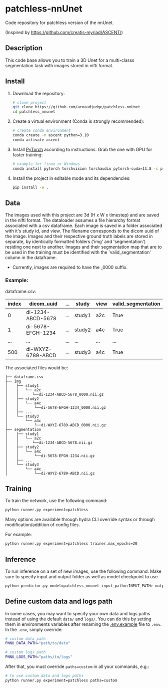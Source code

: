 # patchless-nnUnet

Code repository for patchless version of the nnUnet.

(Inspired by https://github.com/creatis-myriad/ASCENT/)

## Description

This code base allows you to train a 3D Unet for a multi-classs segmentation task with images stored in nifti format.

## Install

1. Download the repository:
   ```bash
   # clone project
   git clone https://github.com/arnaudjudge/patchless-nnUnet
   cd patchless_nnunet
   ```
2. Create a virtual environment (Conda is strongly recommended):
   ```bash
   # create conda environment
   conda create -n ascent python=3.10
   conda activate ascent
   ```
3. Install [PyTorch](https://pytorch.org/get-started/locally/) according to instructions. Grab the one with GPU for faster training:
   ```bash
   # example for linux or Windows
   conda install pytorch torchvision torchaudio pytorch-cuda=11.8 -c pytorch -c nvidia
   ```
4. Install the project in editable mode and its dependencies:
   ```bash
   pip install -e .
   ```

## Data

The images used with this project are 3d (H x W x timestep) and are saved in the nifti format.
The dataloader assumes a file hierarchy format associated with a csv dataframe.
Each image is saved in a folder associated with it's study id, and view.
The filename corresponds to the dicom uuid of the image.
Images and their respective ground truth labels are stored in separate, by identically formatted folders ('img' and 'segmentation') residing one next to another.
Images and their segmentation map that are to be used in the training must be identified with the 'valid_segmentation' column in the dataframe.
* Currently, images are required to have the _0000 suffix.
### Example:

dataframe.csv:

| index | dicom_uuid        | ... | study  | view | valid_segmentation |
|-------|-------------------|-----|--------|------|--------------------|
| 0     | di-1234-ABCD-5678 | ... | study1 | a2c  | True               |
| 1     | di-5678-EFGH-1234 | ... | study2 | a4c  | True               |
| ...   | ...               | ... | ...    | ...  | ...                |
| 500   | di-WXYZ-6789-ABCD | ... | study3 | a4c  | True               |

The associated files would be:
```
├── dataframe.csv
├── img
│    ├── study1
│    │   └── a2c
│    │      └──di-1234-ABCD-5678_0000.nii.gz
│    ├── study2
│    │   └── a4c
│    │       └──di-5678-EFGH-1234_0000.nii.gz
│    ├── ...
│    └── study3
│        └── a4c
│            └──di-WXYZ-6789-ABCD_0000.nii.gz
├── segmentation
│    ├── study1
│    │   └── a2c
│    │      └──di-1234-ABCD-5678.nii.gz
│    ├── study2
│    │   └── a4c
│    │       └──di-5678-EFGH-1234.nii.gz
│    ├── ...
│    └── study3
│        └── a4c
│            └──di-WXYZ-6789-ABCD.nii.gz
```
## Training

To train the network, use the following command:
```bash
python runner.py experiment=patchless
```
Many options are available through hydra CLI override syntax or through modification/addition of config files.

For example:
```bash
python runner.py experiment=patchless trainer.max_epochs=20
```

## Inference

To run inference on a set of new images, use the following command. Make sure to specify input and output folder as well as model checkpoint to use.
```bash
python predictor.py model=patchless_nnunet input_path=<INPUT_PATH> output_path=<OUTPUT_PATH> ckpt_path=<CKPT_PATH>
```


## Define custom data and logs path

In some cases, you may want to specify your own data and logs paths instead of using the default `data/` and `logs/`. You can do this by setting them in environments variables after renaming the [.env.example](.env.example) file to `.env`. In the `.env`, simply override:

```bash
# custom data path
PNNU_DATA_PATH="path/to/data"

# custom logs path
PNNU_LOGS_PATH="paths/to/logs"
```

After that, you must override `paths=custom` in all your commands, e.g.:

```bash
# to use custom data and logs paths
python runner.py experiment=patchless paths=custom
```

